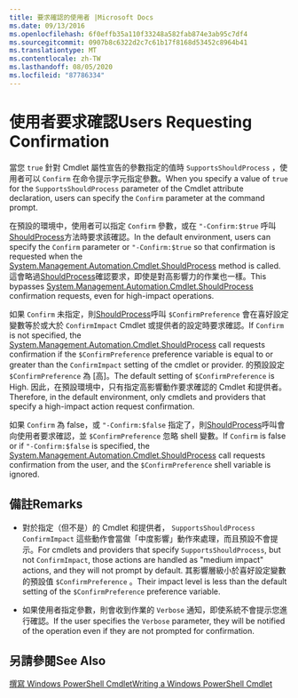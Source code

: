 ```yaml
---
title: 要求確認的使用者 |Microsoft Docs
ms.date: 09/13/2016
ms.openlocfilehash: 6f0effb35a110f33248a582fab874e3ab95c7df4
ms.sourcegitcommit: 0907b8c6322d2c7c61b17f8168d53452c8964b41
ms.translationtype: MT
ms.contentlocale: zh-TW
ms.lasthandoff: 08/05/2020
ms.locfileid: "87786334"
---
```

# <a name="users-requesting-confirmation"></a><span data-ttu-id="e2a81-102">使用者要求確認</span><span class="sxs-lookup"><span data-stu-id="e2a81-102">Users Requesting Confirmation</span></span>

<span data-ttu-id="e2a81-103">當您 `true` 針對 Cmdlet 屬性宣告的參數指定的值時 `SupportsShouldProcess` ，使用者可以 `Confirm` 在命令提示字元指定參數。</span><span class="sxs-lookup"><span data-stu-id="e2a81-103">When you specify a value of `true` for the `SupportsShouldProcess` parameter of the Cmdlet attribute declaration, users can specify the `Confirm` parameter at the command prompt.</span></span>

<span data-ttu-id="e2a81-104">在預設的環境中，使用者可以指定 `Confirm` 參數，或在 `"-Confirm:$true` 呼叫[ShouldProcess](/dotnet/api/System.Management.Automation.Cmdlet.ShouldProcess)方法時要求該確認。</span><span class="sxs-lookup"><span data-stu-id="e2a81-104">In the default environment, users can specify the `Confirm` parameter or `"-Confirm:$true` so that confirmation is requested when the [System.Management.Automation.Cmdlet.ShouldProcess](/dotnet/api/System.Management.Automation.Cmdlet.ShouldProcess) method is called.</span></span> <span data-ttu-id="e2a81-105">這會略過[ShouldProcess](/dotnet/api/System.Management.Automation.Cmdlet.ShouldProcess)確認要求，即使是對高影響力的作業也一樣。</span><span class="sxs-lookup"><span data-stu-id="e2a81-105">This bypasses [System.Management.Automation.Cmdlet.ShouldProcess](/dotnet/api/System.Management.Automation.Cmdlet.ShouldProcess) confirmation requests, even for high-impact operations.</span></span>

<span data-ttu-id="e2a81-106">如果 `Confirm` 未指定，則[ShouldProcess](/dotnet/api/System.Management.Automation.Cmdlet.ShouldProcess)呼叫 `$ConfirmPreference` 會在喜好設定變數等於或大於 `ConfirmImpact` Cmdlet 或提供者的設定時要求確認。</span><span class="sxs-lookup"><span data-stu-id="e2a81-106">If `Confirm` is not specified, the [System.Management.Automation.Cmdlet.ShouldProcess](/dotnet/api/System.Management.Automation.Cmdlet.ShouldProcess) call requests confirmation if the `$ConfirmPreference` preference variable is equal to or greater than the `ConfirmImpact` setting of the cmdlet or provider.</span></span> <span data-ttu-id="e2a81-107">的預設設定 `$ConfirmPreference` 為 [高]。</span><span class="sxs-lookup"><span data-stu-id="e2a81-107">The default setting of `$ConfirmPreference` is High.</span></span> <span data-ttu-id="e2a81-108">因此，在預設環境中，只有指定高影響動作要求確認的 Cmdlet 和提供者。</span><span class="sxs-lookup"><span data-stu-id="e2a81-108">Therefore, in the default environment, only cmdlets and providers that specify a high-impact action request confirmation.</span></span>

<span data-ttu-id="e2a81-109">如果 `Confirm` 為 false，或 `"-Confirm:$false` 指定了，則[ShouldProcess](/dotnet/api/System.Management.Automation.Cmdlet.ShouldProcess)呼叫會向使用者要求確認，並 `$ConfirmPreference` 忽略 shell 變數。</span><span class="sxs-lookup"><span data-stu-id="e2a81-109">If `Confirm` is false or if `"-Confirm:$false` is specified, the [System.Management.Automation.Cmdlet.ShouldProcess](/dotnet/api/System.Management.Automation.Cmdlet.ShouldProcess) call requests confirmation from the user, and the `$ConfirmPreference` shell variable is ignored.</span></span>

## <a name="remarks"></a><span data-ttu-id="e2a81-110">備註</span><span class="sxs-lookup"><span data-stu-id="e2a81-110">Remarks</span></span>

- <span data-ttu-id="e2a81-111">對於指定（但不是）的 Cmdlet 和提供者， `SupportsShouldProcess` `ConfirmImpact` 這些動作會當做「中度影響」動作來處理，而且預設不會提示。</span><span class="sxs-lookup"><span data-stu-id="e2a81-111">For cmdlets and providers that specify `SupportsShouldProcess`, but not `ConfirmImpact`, those actions are handled as "medium impact" actions, and they will not prompt by default.</span></span> <span data-ttu-id="e2a81-112">其影響層級小於喜好設定變數的預設值 `$ConfirmPreference` 。</span><span class="sxs-lookup"><span data-stu-id="e2a81-112">Their impact level is less than the default setting of the `$ConfirmPreference` preference variable.</span></span>

- <span data-ttu-id="e2a81-113">如果使用者指定參數，則會收到作業的 `Verbose` 通知，即使系統不會提示您進行確認。</span><span class="sxs-lookup"><span data-stu-id="e2a81-113">If the user specifies the `Verbose` parameter, they will be notified of the operation even if they are not prompted for confirmation.</span></span>

## <a name="see-also"></a><span data-ttu-id="e2a81-114">另請參閱</span><span class="sxs-lookup"><span data-stu-id="e2a81-114">See Also</span></span>

[<span data-ttu-id="e2a81-115">撰寫 Windows PowerShell Cmdlet</span><span class="sxs-lookup"><span data-stu-id="e2a81-115">Writing a Windows PowerShell Cmdlet</span></span>](./writing-a-windows-powershell-cmdlet.md)
